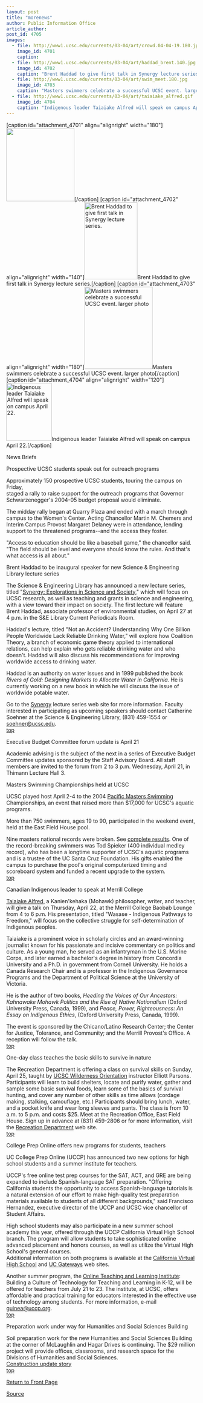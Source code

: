 ```yaml
---
layout: post
title: "morenews"
author: Public Information Office
article_author: 
post_id: 4705
images:
  - file: http://www1.ucsc.edu/currents/03-04/art/crowd.04-04-19.180.jpg
    image_id: 4701
    caption: 
  - file: http://www1.ucsc.edu/currents/03-04/art/haddad_brent.140.jpg
    image_id: 4702
    caption: "Brent Haddad to give first talk in Synergy lecture series."
  - file: http://www1.ucsc.edu/currents/03-04/art/swim_meet.180.jpg
    image_id: 4703
    caption: "Masters swimmers celebrate a successful UCSC event. larger photo"
  - file: http://www1.ucsc.edu/currents/03-04/art/taiaiake_alfred.gif
    image_id: 4704
    caption: "Indigenous leader Taiaiake Alfred will speak on campus April 22."
---
```


[caption id="attachment_4701" align="alignright" width="180"]<a href="http://dev-ucsc-news.pantheonsite.io/wp-content/uploads/2004/04/crowd.04-04-19.180.jpg"><img class="size-full wp-image-4701" src="http://dev-ucsc-news.pantheonsite.io/wp-content/uploads/2004/04/crowd.04-04-19.180.jpg" alt="" width="180" height="193" /></a>[/caption]
[caption id="attachment_4702" align="alignright" width="140"]<a href="http://dev-ucsc-news.pantheonsite.io/wp-content/uploads/2004/04/haddad_brent.140.jpg"><img class="size-full wp-image-4702" src="http://dev-ucsc-news.pantheonsite.io/wp-content/uploads/2004/04/haddad_brent.140.jpg" alt="Brent Haddad to give first talk in Synergy lecture series." width="140" height="203" /></a>Brent Haddad to give first talk in Synergy lecture series.[/caption]
[caption id="attachment_4703" align="alignright" width="180"]<a href="http://dev-ucsc-news.pantheonsite.io/wp-content/uploads/2004/04/swim_meet.180.jpg"><img class="size-full wp-image-4703" src="http://dev-ucsc-news.pantheonsite.io/wp-content/uploads/2004/04/swim_meet.180.jpg" alt="Masters swimmers celebrate a successful UCSC event. larger photo" width="180" height="217" /></a>Masters swimmers celebrate a successful UCSC event. larger photo[/caption]
[caption id="attachment_4704" align="alignright" width="120"]<a href="http://dev-ucsc-news.pantheonsite.io/wp-content/uploads/2004/04/taiaiake_alfred.gif"><img class="size-full wp-image-4704" src="http://dev-ucsc-news.pantheonsite.io/wp-content/uploads/2004/04/taiaiake_alfred.gif" alt="Indigenous leader Taiaiake Alfred will speak on campus April 22." width="120" height="153" /></a>Indigenous leader Taiaiake Alfred will speak on campus April 22.[/caption]
<p class="pagehead">
  News Briefs
</p>
<p class="sectionhead">
  <a name="outreach" id="outreach"></a>Prospective UCSC students speak out for outreach programs
</p>
<p>
  Approximately 150 prospective UCSC students, touring the campus on Friday,<br>
  staged a rally to raise support for the outreach programs that Governor<br>
  Schwarzenegger's 2004-05 budget proposal would eliminate.
</p>
<p>
  The midday rally began at Quarry Plaza and ended with a march through campus to the Women's Center. Acting Chancellor Martin M. Chemers and Interim Campus Provost Margaret Delaney were in attendance, lending support to the threatened programs--and the access they foster.
</p>
<p>
  "Access to education should be like a baseball game," the chancellor said.<br>
  "The field should be level and everyone should know the rules. And that's<br>
  what access is all about."
</p>
<p>
  <span class="sectionhead"><a name="haddad" id="haddad"></a>Brent Haddad to be inaugural speaker for new Science &amp; Engineering Library lecture series</span><br>
</p>
<p>
  The Science &amp; Engineering Library has announced a new lecture series, titled "<a href="http://library.ucsc.edu/science/synergy">Synergy: Explorations in Science and Society</a>," which will focus on UCSC research, as well as teaching and grants in science and engineering, with a view toward their impact on society. The first lecture will feature Brent Haddad, associate professor of environmental studies, on April 27 at 4 p.m. in the S&amp;E Library Current Periodicals Room.
</p>
<p>
  Haddad's lecture, titled "Not an Accident? Understanding Why One Billion People Worldwide Lack Reliable Drinking Water," will explore how Coalition Theory, a branch of economic game theory applied to international relations, can help explain who gets reliable drinking water and who doesn't. Haddad will also discuss his recommendations for improving worldwide access to drinking water.
</p>
<p>
  Haddad is an authority on water issues and in 1999 published the book <i>Rivers of Gold: Designing Markets to Allocate Water in California.</i> He is currently working on a new book in which he will discuss the issue of worldwide potable water.<br>
</p>
<p>
  Go to the <a href="http://library.ucsc.edu/science/synergy">Synergy</a> lecture series web site for more information. Faculty interested in participating as upcoming speakers should contact Catherine Soehner at the Science &amp; Engineering Library, (831) 459-1554 or <a href="mailto:soehner@ucsc.edu">soehner@ucsc.edu</a>.<br>
  <a href="#haddad">top</a>
</p>
<p class="sectionhead">
  <a name="budget" id="budget"></a>Executive Budget Committee forum update is April 21
</p>
<p>
  Academic advising is the subject of the next in a series of Executive Budget Committee updates sponsored by the Staff Advisory Board. All staff members are invited to the forum from 2 to 3 p.m. Wednesday, April 21, in Thimann Lecture Hall 3.
</p>
<p class="sectionhead">
  <a name="swimming" id="swimming"></a>Masters Swimming Championships held at UCSC
</p>
<p>
  UCSC played host April 2-4 to the 2004 <a href="http://www.pacificmasters.org/index.shtml">Pacific Masters Swimming</a><br>
  Championships, an event that raised more than $17,000 for UCSC's aquatic<br>
  programs.
</p>
<p>
  More than 750 swimmers, ages 19 to 90, participated in the weekend event, held at the East Field House pool.<br>
</p>
<p>
  Nine masters national records were broken. See <a href="http://www.pacificmasters.org/comp/results.shtml">complete results</a>. One of the record-breaking swimmers was Tod Spieker (400 individual medley record), who has been a longtime supporter of UCSC's aquatic programs and is a trustee of the UC Santa Cruz Foundation. His gifts enabled the campus to purchase the pool's original computerized timing and scoreboard system and funded a recent upgrade to the system.<br>
  <a href="#haddad">top</a><br>
</p>
<p class="sectionhead">
  <a name="taiaiake" id="taiaiake"></a>Canadian Indigenous leader to speak at Merrill College
</p>
<p>
  <a href="http://web.uvic.ca/igov/people/faculty/alfred_gerald.html">Taiaiake Alfred,</a> a Kanien'kehaka (Mohawk) philosopher, writer, and teacher, will give a talk on Thursday, April 22, at the Merrill College Baobab Lounge from 4 to 6 p.m. His presentation, titled "Wasase - Indigenous Pathways to Freedom," will focus on the collective struggle for self-determination of Indigenous peoples.<br>
</p>Taiaiake is a prominent voice in scholarly circles and an award-winning journalist known for his passionate and incisive commentary on politics and culture. As a young man, he served as an infantryman in the U.S. Marine Corps, and later earned a bachelor's degree in history from Concordia University and a Ph.D. in government from Cornell University. He holds a Canada Research Chair and is a professor in the Indigenous Governance Programs and the Department of Political Science at the University of Victoria.
<p>
  He is the author of two books, <i>Heeding the Voices of Our Ancestors: Kahnawake Mohawk Politics and the Rise of Native Nationalism</i> (Oxford University Press, Canada, 1999), and <i>Peace, Power, Righteousness: An Essay on Indigenous Ethics</i>, (Oxford University Press, Canada, 1999).
</p>
<p>
  The event is sponsored by the Chicano/Latino Research Center; the Center for Justice, Tolerance, and Community; and the Merrill Provost's Office. A reception will follow the talk.<br>
  <a href="#haddad">top</a>
</p>
<p class="sectionhead">
  <a name="wilderness" id="wilderness"></a>One-day class teaches the basic skills to survive in nature
</p>
<p>
  The Recreation Department is offering a class on survival skills on Sunday, April 25, taught by <a href="http://studentaffairs.ucsc.edu/opers/wo/">UCSC Wilderness Orientation</a> instructor Elliott Parsons. Participants will learn to build shelters, locate and purify water, gather and sample some basic survival foods, learn some of the basics of survival hunting, and cover any number of other skills as time allows (cordage making, stalking, camouflage, etc.) Participants should bring lunch, water, and a pocket knife and wear long sleeves and pants. The class is from 10 a.m. to 5 p.m. and costs $25. Meet at the Recreation Office, East Field House. Sign up in advance at (831) 459-2806 or for more information, visit the <a href="http://www.ucsc.edu/opers/rec">Recreation Department</a> web site.<br>
  <a href="#haddad">top</a>
</p>
<p class="sectionhead">
  <a name="college_prep" id="college_prep"></a>College Prep Online offers new programs for students, teachers
</p>
<p>
  UC College Prep Online (UCCP) has announced two new options for high school students and a summer institute for teachers.<br>
</p>
<p>
  UCCP's free online test prep courses for the SAT, ACT, and GRE are being expanded to include Spanish-language SAT preparation. "Offering California students the opportunity to access Spanish-language tutorials is a natural extension of our effort to make high-quality test preparation materials available to students of all different backgrounds," said Francisco Hernandez, executive director of the UCCP and UCSC vice chancellor of Student Affairs.<br>
</p>
<p>
  High school students may also participate in a new summer school academy this year, offered through the UCCP California Virtual High School branch. The program will allow students to take sophisticated online advanced placement and honors courses, as well as utilize the Virtual High School's general courses.<br>
  Additional information on both programs is available at the <a href="http://www.cavhs.org">California Virtual High School</a> and <a href="http://www.ucgateways.org">UC Gateways</a> web sites.<br>
</p>
<p>
  Another summer program, the <a href="http://www.uccp.org/institute">Online Teaching and Learning Institute</a>: Building a Culture of Technology for Teaching and Learning in K-12, will be offered for teachers from July 21 to 23. The institute, at UCSC, offers affordable and practical training for educators interested in the effective use of technology among students. For more information, e-mail <a href="mailto:guinea@uccp.org">guinea@uccp.org</a>.<br>
  <a href="#haddad">top</a>
</p>
<p class="sectionhead">
  <a name="construction" id="construction"></a>Preparation work under way for Humanities and Social Sciences Building
</p>
<p>
  Soil preparation work for the new Humanities and Social Sciences Building at the corner of McLaughlin and Hagar Drives is continuing. The $29 million project will provide offices, classrooms, and research space for the Divisions of Humanities and Social Sciences.<br>
  <a href="http://www.ucsc.edu/about/construction_plans.html">Construction update story</a><a href="http://www2.ucsc.edu/ppc/"><br></a><a href="#haddad">top</a><br>
</p>
<p>
  <a href="http://currents.ucsc.edu/">Return to Front Page</a>
</p>
<p><a href="http://www1.ucsc.edu/currents/03-04/04-19/morenews.html" title="Permalink to morenews">Source</a></p>
